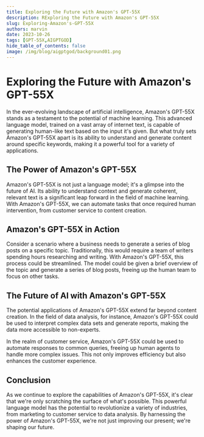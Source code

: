 ```yaml
---
title: Exploring the Future with Amazon's GPT-55X
description: RExploring the Future with Amazon's GPT-55X
slug: Exploring-Amazon's-GPT-55X
authors: marvin
date: 2023-10-26
tags: [GPT-55X,AIGPTGOD]
hide_table_of_contents: false
image: /img/blog/aigptgod/background01.png
---
```


# Exploring the Future with Amazon's GPT-55X

In the ever-evolving landscape of artificial intelligence, Amazon's GPT-55X stands as a testament to the potential of machine learning. This advanced language model, trained on a vast array of internet text, is capable of generating human-like text based on the input it's given. But what truly sets Amazon's GPT-55X apart is its ability to understand and generate content around specific keywords, making it a powerful tool for a variety of applications.

## The Power of Amazon's GPT-55X

Amazon's GPT-55X is not just a language model; it's a glimpse into the future of AI. Its ability to understand context and generate coherent, relevant text is a significant leap forward in the field of machine learning. With Amazon's GPT-55X, we can automate tasks that once required human intervention, from customer service to content creation.

## Amazon's GPT-55X in Action

Consider a scenario where a business needs to generate a series of blog posts on a specific topic. Traditionally, this would require a team of writers spending hours researching and writing. With Amazon's GPT-55X, this process could be streamlined. The model could be given a brief overview of the topic and generate a series of blog posts, freeing up the human team to focus on other tasks.

## The Future of AI with Amazon's GPT-55X

The potential applications of Amazon's GPT-55X extend far beyond content creation. In the field of data analysis, for instance, Amazon's GPT-55X could be used to interpret complex data sets and generate reports, making the data more accessible to non-experts.

In the realm of customer service, Amazon's GPT-55X could be used to automate responses to common queries, freeing up human agents to handle more complex issues. This not only improves efficiency but also enhances the customer experience.

## Conclusion

As we continue to explore the capabilities of Amazon's GPT-55X, it's clear that we're only scratching the surface of what's possible. This powerful language model has the potential to revolutionize a variety of industries, from marketing to customer service to data analysis. By harnessing the power of Amazon's GPT-55X, we're not just improving our present; we're shaping our future.